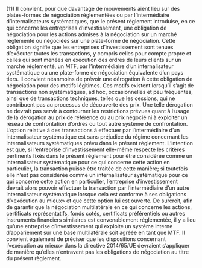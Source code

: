 (11) Il convient, pour que davantage de mouvements aient lieu sur des plates-formes de négociation réglementées ou par l’intermédiaire d’internalisateurs systématiques, que le présent règlement introduise, en ce qui concerne les entreprises d’investissement, une obligation de négociation pour les actions admises à la négociation sur un marché réglementé ou négociées sur une plate-forme de négociation. Cette obligation signifie que les entreprises d’investissement sont tenues d’exécuter toutes les transactions, y compris celles pour compte propre et celles qui sont menées en exécution des ordres de leurs clients sur un marché réglementé, un MTF, par l’intermédiaire d’un internalisateur systématique ou une plate-forme de négociation équivalente d’un pays tiers. Il convient néanmoins de prévoir une dérogation à cette obligation de négociation pour des motifs légitimes. Ces motifs existent lorsqu’il s’agit de transactions non systématiques, ad hoc, occasionnelles et peu fréquentes, ainsi que de transactions techniques, telles que les cessions, qui ne contribuent pas au processus de découverte des prix. Une telle dérogation ne devrait pas servir à contourner les restrictions prévues quant à l’usage de la dérogation au prix de référence ou au prix négocié ni à exploiter un réseau de confrontation d’ordres ou tout autre système de confrontation. L’option relative à des transactions à effectuer par l’intermédiaire d’un internalisateur systématique est sans préjudice du régime concernant les internalisateurs systématiques prévu dans le présent règlement. L’intention est que, si l’entreprise d’investissement elle-même respecte les critères pertinents fixés dans le présent règlement pour être considérée comme un internalisateur systématique pour ce qui concerne cette action en particulier, la transaction puisse être traitée de cette manière; si toutefois elle n’est pas considérée comme un internalisateur systématique pour ce qui concerne cette action en particulier, l’entreprise d’investissement devrait alors pouvoir effectuer la transaction par l’intermédiaire d’un autre internalisateur systématique lorsque cela est conforme à ses obligations d’«exécution au mieux» et que cette option lui est ouverte. De surcroît, afin de garantir que la négociation multilatérale en ce qui concerne les actions, certificats représentatifs, fonds cotés, certificats préférentiels ou autres instruments financiers similaires est convenablement réglementée, il y a lieu qu’une entreprise d’investissement qui exploite un système interne d’appariement sur une base multilatérale soit agréée en tant que MTF. Il convient également de préciser que les dispositions concernant l’«exécution au mieux» dans la directive 2014/65/UE devraient s’appliquer de manière qu’elles n’entravent pas les obligations de négociation au titre du présent règlement.